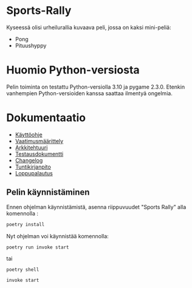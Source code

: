 # Sports-Rally

Kyseessä olisi urheilurallia kuvaava peli, jossa on kaksi mini-peliä:
* Pong
* Pituushyppy

# Huomio Python-versiosta

Pelin toiminta on testattu Python-versiolla 3.10 ja pygame 2.3.0. Etenkin vanhempien Python-versioiden kanssa saattaa ilmentyä ongelmia.

# Dokumentaatio
- [Käyttöohje](dokumentaatio/kayttoohje.md)
- [Vaatimusmäärittely](dokumentaatio/vaatimusmaarittely.md)
- [Arkkitehtuuri](dokumentaatio/arkkitehtuuri.md)
- [Testausdokumentti](dokumentaatio/testaus.md)
- [Changelog](dokumentaatio/changelog.md)
- [Tuntikirjanpito](dokumentaatio/tuntikirjanpito.md)
- [Loppupalautus](https://github.com/KirinPoersti/ot-harjoitustyo/releases/tag/Loppupalautus)

## Pelin käynnistäminen

Ennen ohjelman käynnistämistä, asenna riippuvuudet "Sports Rally" alla komennolla :

```bash
poetry install
```
Nyt ohjelman voi käynnistää komennolla:

```
poetry run invoke start
```
tai
```
poetry shell 
```
```
invoke start
```
